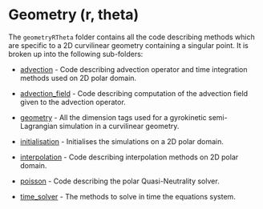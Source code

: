 # Geometry (r, theta)

The `geometryRTheta` folder contains all the code describing methods which are specific to a 2D curvilinear geometry containing a singular point. It is broken up into the following sub-folders:

- [advection](./advection/README.md) - Code describing advection operator and time integration methods used on 2D polar domain.

- [advection\_field](./advection_field/README.md) - Code describing computation of the advection field given to the advection operator. 

- [geometry](./geometry/README.md) - All the dimension tags used for a gyrokinetic semi-Lagrangian simulation in a curvilinear geometry.

- [initialisation](./initialisation/README.md) - Initialises the simulations on a 2D polar domain. 

- [interpolation](./interpolation/README.md) - Code describing interpolation methods on 2D polar domain. 

- [poisson](./poisson/README.md) - Code describing the polar Quasi-Neutrality solver.

- [time\_solver](./time_solver/README.md) - The methods to solve in time the equations system. 


